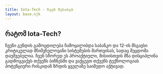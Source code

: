 ```yaml
---
title: Iota-Tech - ჩვენ შესახებ
layout: base.njk
---
```

<div class="container">
    <h2>რატომ <span>Iota-Tech?</span></h2>
    <p style="max-width: 800px;">ჩვენი გუნდის გამოცდილება ჩამოყალიბდა საბანკო და 12-ის მსგავსი კრიტიკულად მნიშვნელოვანი სისტემების მართვისას, სადაც შეცდომა დაუშვებელია. ჩვენ სწორედ ეს პროაქტიული, მისიისთვის მზა დისციპლინა გადმოგვაქვს თქვენს ბიზნესში და ვაქცევთ თქვენს ტექნოლოგიას პოტენციური რისკიდან ზრდის ყველაზე საიმედო აქტივად.</p>
</div>

